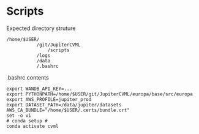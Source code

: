 # Scripts

Expected directory struture

```
/home/$USER/
           /git/JupiterCVML
               /scripts
           /logs
           /data
           /.bashrc
```

.bashrc contents

```
export WANDB_API_KEY=...
export PYTHONPATH=/home/$USER/git/JupiterCVML/europa/base/src/europa
export AWS_PROFILE=jupiter_prod
export DATASET_PATH=/data/jupiter/datasets
AWS_CA_BUNDLE="/home/$USER/.certs/bundle.crt"
set -o vi
# conda setup #
conda activate cvml
```
